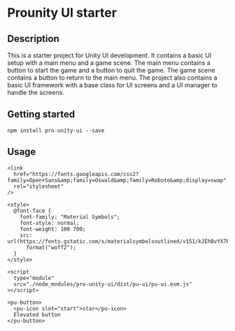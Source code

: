 # Prounity UI starter

## Description
This is a starter project for Unity UI development. It contains a basic UI setup with a main menu and a game scene. The main menu contains a button to start the game and a button to quit the game. The game scene contains a button to return to the main menu. The project also contains a basic UI framework with a base class for UI screens and a UI manager to handle the screens. 

## Getting started
```
npm install pro-unity-ui --save
```

## Usage
```
<link
  href="https://fonts.googleapis.com/css2?family=Open+Sans&amp;family=Oswald&amp;family=Roboto&amp;display=swap"
  rel="stylesheet"
/>

<style>
  @font-face {
    font-family: "Material Symbols";
    font-style: normal;
    font-weight: 100 700;
    src: url(https://fonts.gstatic.com/s/materialsymbolsoutlined/v151/kJEhBvYX7BgnkSrUwT8OhrdQw4oELdPIeeII9v6oFsLjBuVY.woff2)
      format("woff2");
  }
</style>

<script
  type="module"
  src="./node_modules/pro-unity-ui/dist/pu-ui/pu-ui.esm.js"
></script>

<pu-button>
  <pu-icon slot="start">star</pu-icon>
  Elevated button
</pu-button>
```
